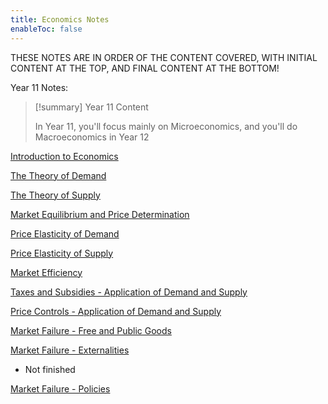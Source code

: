 ```yaml
---
title: Economics Notes
enableToc: false
---
```


THESE NOTES ARE IN ORDER OF THE CONTENT COVERED, WITH INITIAL CONTENT AT THE TOP, AND FINAL CONTENT AT THE BOTTOM!

Year 11 Notes:

> [!summary] Year 11 Content
> 
> In Year 11, you'll focus mainly on Microeconomics, and you'll do Macroeconomics in Year 12

[Introduction to Economics](11Economics/Introduction2Economics.md)

[The Theory of Demand](11Economics/Demand.md)

[The Theory of Supply](11Economics/Supply.md)

[Market Equilibrium and Price Determination](11Economics/MarPri.md)

[Price Elasticity of Demand](11Economics/PED.md)

[Price Elasticity of Supply](11Economics/PES.md)

[Market Efficiency](11Economics/MarketEfficiency.md)

[Taxes and Subsidies - Application of Demand and Supply](11Economics/taxesandsubsidies.md)

[Price Controls - Application of Demand and Supply](11Economics/pricecontrols.md)

[Market Failure - Free and Public Goods](11Economics/freeandpublicgoods.md)

[Market Failure - Externalities](11Economics/externalities.md)
- Not finished

[Market Failure - Policies](11Economics/policies.md)